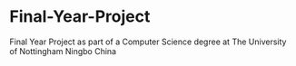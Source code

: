 # Final-Year-Project
Final Year Project as part of a Computer Science degree at The University of Nottingham Ningbo China

